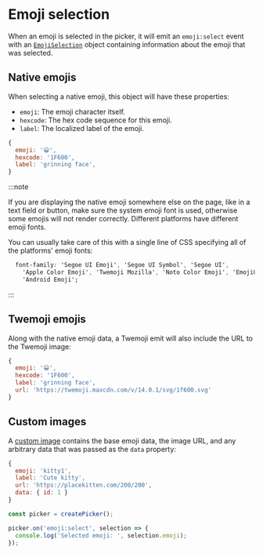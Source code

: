 # Emoji selection

When an emoji is selected in the picker, it will emit an `emoji:select` event with an [`EmojiSelection`](../api/picmo/types/emoji-selection) object containing information about the emoji that was selected. 

## Native emojis

When selecting a native emoji, this object will have these properties:

- `emoji`: The emoji character itself.
- `hexcode`: The hex code sequence for this emoji.
- `label`: The localized label of the emoji.

```javascript
{
  emoji: '😀',
  hexcode: '1F600',
  label: 'grinning face',
}
```

:::note

If you are displaying the native emoji somewhere else on the page, like in a text field or button, make sure the system emoji font is used, otherwise some emojis will not render correctly. Different platforms have different emoji fonts.

You can usually take care of this with a single line of CSS specifying all of the platforms' emoji fonts:

```css
  font-family: 'Segoe UI Emoji', 'Segoe UI Symbol', 'Segoe UI',
    'Apple Color Emoji', 'Twemoji Mozilla', 'Noto Color Emoji', 'EmojiOne Color',
    'Android Emoji';
```

:::

## Twemoji emojis

Along with the native emoji data, a Twemoji emit will also include the URL to the Twemoji image:

```javascript
{
  emoji: '😀',
  hexcode: '1F600',
  label: 'grinning face',
  url: 'https://twemoji.maxcdn.com/v/14.0.1/svg/1f600.svg'
}
```

## Custom images

A [custom image](./custom) contains the base emoji data, the image URL, and any arbitrary data that was passed as the `data` property:

```javascript
{
  emoji: 'kitty1',
  label: 'Cute kitty',
  url: 'https://placekitten.com/200/200',
  data: { id: 1 }
}
```

```javascript
const picker = createPicker();

picker.on('emoji:select', selection => {
  console.log('Selected emoji: ', selection.emoji);
});
```
